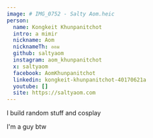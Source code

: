 ```yaml
---
image: # IMG_0752 - Salty Aom.heic
person:
  name: Kongkeit Khunpanitchot
  intro: a mimir
  nickname: Aom
  nicknameTh: ออม
  github: saltyaom
  instagram: aom_khunpanitchot
  x: saltyaom
  facebook: AomKhunpanitchot
  linkedin: kongkeit-khunpanitchot-40170621a
  youtube: []
  site: https://saltyaom.com
---
```


I build random stuff and cosplay

I'm a guy btw